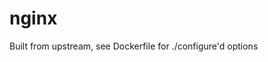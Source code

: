 <!--
SPDX-FileCopyrightText: 2021 Belcan Advanced Solution
SPDX-FileCopyrightText: 2021 Kaelan Thijs Fouwels <kaelan.thijs@fouwels.com>

SPDX-License-Identifier: MIT
-->

# nginx

Built from upstream, see Dockerfile for ./configure'd options